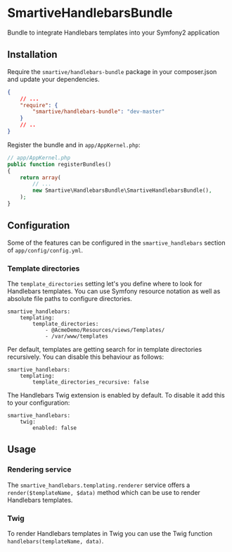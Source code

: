 # SmartiveHandlebarsBundle
Bundle to integrate Handlebars templates into your Symfony2 application

## Installation

Require the `smartive/handlebars-bundle` package in your composer.json and update your dependencies.

```json
{
    // ...
    "require": {
        "smartive/handlebars-bundle": "dev-master"
    }
    // ..
}
```

Register the bundle and in `app/AppKernel.php`:

``` php
// app/AppKernel.php
public function registerBundles()
{
    return array(
        // ...
        new Smartive\HandlebarsBundle\SmartiveHandlebarsBundle(),
    );
}
```

## Configuration

Some of the features can be configured in the ``smartive_handlebars`` section of `app/config/config.yml`.

### Template directories

The `template_directories` setting let's you define where to look for Handlebars templates.
You can use Symfony resource notation as well as absolute file paths to configure directories.


```
smartive_handlebars:
    templating:
        template_directories:
            - @AcmeDemo/Resources/views/Templates/
            - /var/www/templates
```

Per default, templates are getting search for in template directories recursively.
You can disable this behaviour as follows:

```
smartive_handlebars:
    templating:
        template_directories_recursive: false
```

The Handlebars Twig extension is enabled by default. To disable it add this to your configuration:

```
smartive_handlebars:
    twig:
        enabled: false
```

## Usage

### Rendering service
The `smartive_handlebars.templating.renderer` service offers a `render($templateName, $data)` method which can be use to render Handlebars templates.

### Twig
To render Handlebars templates in Twig you can use the Twig function `handlebars(templateName, data)`.

